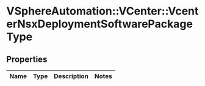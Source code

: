 # VSphereAutomation::VCenter::VcenterNsxDeploymentSoftwarePackageType

## Properties
Name | Type | Description | Notes
------------ | ------------- | ------------- | -------------


